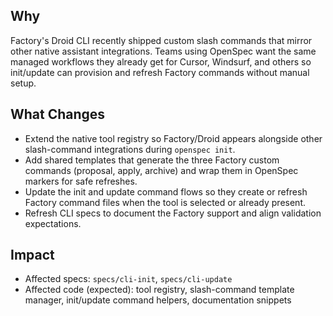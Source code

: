 ## Why
Factory's Droid CLI recently shipped custom slash commands that mirror other native assistant integrations. Teams using OpenSpec want the same managed workflows they already get for Cursor, Windsurf, and others so init/update can provision and refresh Factory commands without manual setup.

## What Changes
- Extend the native tool registry so Factory/Droid appears alongside other slash-command integrations during `openspec init`.
- Add shared templates that generate the three Factory custom commands (proposal, apply, archive) and wrap them in OpenSpec markers for safe refreshes.
- Update the init and update command flows so they create or refresh Factory command files when the tool is selected or already present.
- Refresh CLI specs to document the Factory support and align validation expectations.

## Impact
- Affected specs: `specs/cli-init`, `specs/cli-update`
- Affected code (expected): tool registry, slash-command template manager, init/update command helpers, documentation snippets
